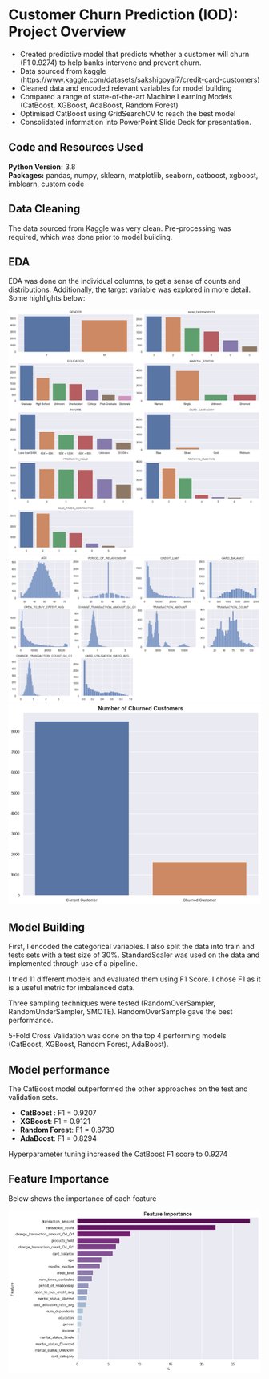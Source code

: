 # Customer Churn Prediction (IOD): Project Overview 
* Created predictive model that predicts whether a customer will churn (F1 0.9274) to help banks intervene and prevent churn.
* Data sourced from kaggle (https://www.kaggle.com/datasets/sakshigoyal7/credit-card-customers)
* Cleaned data and encoded relevant variables for model building
* Compared a range of state-of-the-art Machine Learning Models (CatBoost, XGBoost, AdaBoost, Random Forest)
* Optimised CatBoost using GridSearchCV to reach the best model
* Consolidated information into PowerPoint Slide Deck for presentation.

## Code and Resources Used 
**Python Version:** 3.8  
**Packages:** pandas, numpy, sklearn, matplotlib, seaborn, catboost, xgboost, imblearn, custom code

## Data Cleaning
The data sourced from Kaggle was very clean. Pre-processing was required, which was done prior to model building.

## EDA
EDA was done on the individual columns, to get a sense of counts and distributions. Additionally, the target variable was explored in more detail. Some highlights below:

![alt text](https://github.com/sebgiunta/iod_capstone_customer_churn/blob/main/images/categorical.png "Categorical Variables")
![alt text](https://github.com/sebgiunta/iod_capstone_customer_churn/blob/main/images/numerical.png "Numerical Variables")
![alt text](https://github.com/sebgiunta/iod_capstone_customer_churn/blob/main/images/target.png "Target Variable")

## Model Building 
First, I encoded the categorical variables. I also split the data into train and tests sets with a test size of 30%. StandardScaler was used on the data and implemented through use of a pipeline.

I tried 11 different models and evaluated them using F1 Score. I chose F1 as it is a useful metric for imbalanced data.

Three sampling techniques were tested (RandomOverSampler, RandomUnderSampler, SMOTE). RandomOverSample gave the best performance.

5-Fold Cross Validation was done on the top 4 performing models (CatBoost, XGBoost, Random Forest, AdaBoost).

## Model performance
The CatBoost model outperformed the other approaches on the test and validation sets. 
*	**CatBoost** : F1 = 0.9207
*	**XGBoost**: F1 = 0.9121
*	**Random Forest**: F1 = 0.8730
*	**AdaBoost**: F1 = 0.8294

Hyperparameter tuning increased the CatBoost F1 score to 0.9274

## Feature Importance
Below shows the importance of each feature

![alt text](https://github.com/sebgiunta/iod_capstone_customer_churn/blob/main/images/feature_importance.png "Feature Importance")

